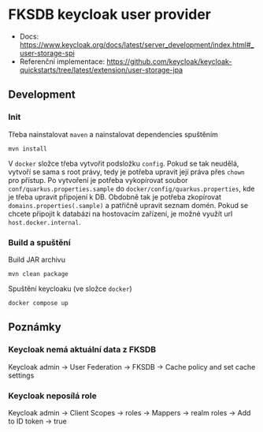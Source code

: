 # FKSDB keycloak user provider

- Docs: https://www.keycloak.org/docs/latest/server_development/index.html#_user-storage-spi
- Referenční implementace: https://github.com/keycloak/keycloak-quickstarts/tree/latest/extension/user-storage-jpa

## Development

### Init

Třeba nainstalovat `maven` a nainstalovat dependencies spuštěním

```
mvn install
```

V `docker` složce třeba vytvořit podsložku `config`. Pokud se tak neudělá,
vytvoří se sama s root právy, tedy je potřeba upravit její práva přes `chown`
pro přístup. Po vytvoření je potřeba vykopírovat soubor
`conf/quarkus.properties.sample` do `docker/config/quarkus.properties`, kde je
třeba upravit připojení k DB. Obdobně tak je potřeba zkopírovat `domains.properties(.sample)`
a patřičně upravit seznam domén.
Pokud se chcete připojit k databázi na hostovacím
zařízení, je možné využít url `host.docker.internal`.

### Build a spuštění

Build JAR archivu

```
mvn clean package
```

Spuštění keycloaku (ve složce `docker`)

```
docker compose up
```

## Poznámky

### Keycloak nemá aktuální data z FKSDB

Keycloak admin -> User Federation -> FKSDB -> Cache policy and set cache settings

### Keycloak neposílá role

Keycloak admin -> Client Scopes -> roles -> Mappers -> realm roles -> Add to ID token -> true
